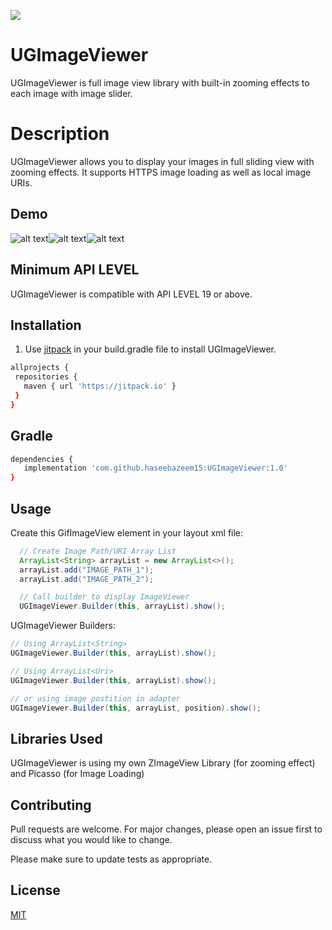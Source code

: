 [![](https://jitpack.io/v/haseebazeem15/UGImageViewer.svg)](https://jitpack.io/#haseebazeem15/UGImageViewer)

# UGImageViewer
UGImageViewer is full image view library with built-in zooming effects to each image with image slider.

# Description
UGImageViewer allows you to display your images in full sliding view with zooming effects. It supports HTTPS image loading as well as local image URIs.


## Demo
![alt text](https://github.com/haseebazeem15/UGImageViewer/blob/master/demo1.jpeg)![alt text](https://github.com/haseebazeem15/UGImageViewer/blob/master/demo2.jpeg)![alt text](https://github.com/haseebazeem15/UGImageViewer/blob/master/demo.gif)

## Minimum API LEVEL
UGImageViewer is compatible with API LEVEL 19 or above.

## Installation

1) Use [jitpack](https://jitpack.io) in your build.gradle file to install UGImageViewer.

```bash
allprojects {
 repositories {
   maven { url 'https://jitpack.io' }
 }
}
```
## Gradle
```bash
dependencies {
   implementation 'com.github.haseebazeem15:UGImageViewer:1.0'
}
```

## Usage

Create this GifImageView element in your layout xml file:

```java
  // Create Image Path/URI Array List
  ArrayList<String> arrayList = new ArrayList<>();
  arrayList.add("IMAGE_PATH_1");
  arrayList.add("IMAGE_PATH_2");

  // Call builder to display ImageViewer
  UGImageViewer.Builder(this, arrayList).show();
```
UGImageViewer Builders:
```java
// Using ArrayList<String>
UGImageViewer.Builder(this, arrayList).show();

// Using ArrayList<Uri>
UGImageViewer.Builder(this, arrayList).show();

// or using image postition in adapter
UGImageViewer.Builder(this, arrayList, position).show();
```

## Libraries Used
UGImageViewer is using my own ZImageView Library (for zooming effect) and Picasso (for Image Loading)

## Contributing
Pull requests are welcome. For major changes, please open an issue first to discuss what you would like to change.

Please make sure to update tests as appropriate.

## License
[MIT](https://choosealicense.com/licenses/mit/)

